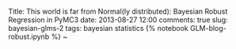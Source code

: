 Title: This world is far from Normal(ly distributed): Bayesian Robust Regression in PyMC3
date: 2013-08-27 12:00
comments: true
slug: bayesian-glms-2
tags: bayesian statistics
{% notebook GLM-blog-robust.ipynb %}
~
